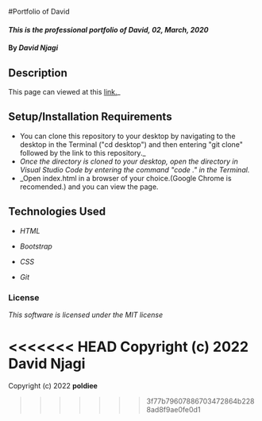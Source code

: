 #Portfolio of David

#### _This is the professional portfolio of David, 02, March, 2020_

#### By _**David Njagi**_

## Description

This page can viewed at this <a href="https://poldiee.github.io/port1/">link.</a>_

## Setup/Installation Requirements

* You can clone this repository to your desktop by navigating to the desktop in the Terminal ("cd desktop") and then entering "git clone" followed by the link to this repository._
* _Once the directory is cloned to your desktop, open the directory in Visual Studio Code by entering the command "code ." in the Terminal._
* _Open index.html in a browser of your choice.(Google Chrome is recomended.) and you can view the page.

## Technologies Used

* _HTML_

* _Bootstrap_

* _CSS_

* _Git_

### License

*This software is licensed under the MIT license*

<<<<<<< HEAD
Copyright (c) 2022 **David Njagi**
=======
Copyright (c) 2022 **poldiee**
>>>>>>> 3f77b79607886703472864b2288ad8f9ae0fe0d1
